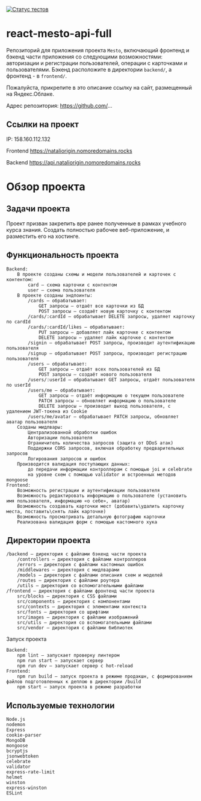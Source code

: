 [![Статус тестов](../../actions/workflows/tests.yml/badge.svg)](../../actions/workflows/tests.yml)

# react-mesto-api-full
Репозиторий для приложения проекта `Mesto`, включающий фронтенд и бэкенд части приложения со следующими возможностями: авторизации и регистрации пользователей, операции с карточками и пользователями. Бэкенд расположите в директории `backend/`, а фронтенд - в `frontend/`. 
  
Пожалуйста, прикрепите в это описание ссылку на сайт, размещенный на Яндекс.Облаке.

Адрес репозитория: https://github.com/...

## Ссылки на проект

IP: 158.160.112.132

Frontend https://nataliorigin.nomoredomains.rocks

Backend https://api.nataliorigin.nomoredomains.rocks

# Обзор проекта
## Задачи проекта

Проект призван закрепить вре ранее полученные в рамках учебного курса знания. Создать полностью рабочее веб-приложение, и разместить его на хостинге.
## Функциональность проекта

    Backend:
        В проекте созданы схемы и модели пользователей и карточек с контентом:
            card — схема карточки с контентом
            user — схема пользователя
        В проекте созданы эндпоинты:
            /cards — обрабатывает:
                GET запросы — отдаёт все карточки из БД
                POST запросы — создаёт новую карточку с контентом
            /cards/:cardId — обрабатывает DELETE запросы, удаляет карточку по cardId
            /cards/:cardId/likes — обрабатывает:
                PUT запросы — добавляет лайк карточке с контентом
                DELETE запросы — удаляет лайк карточке с контентом
            /signin — обрабатывает POST запросы, производит аутентификацию пользователя
            /signup — обрабатывает POST запросы, производит регистрацию пользователя
            /users — обрабатывает:
                GET запросы — отдаёт всех пользователей из БД
                POST запросы — создаёт нового пользователя
            /users/:userId — обрабатывает GET запросы, отдаёт пользователя по userId
            /users/me — обрабатывает:
                GET запросы — отдаёт информацию о текущем пользователе
                PATCH запросы — обновляет информацию о пользователе
                DELETE запросы — производит выход пользователя, с удалением JWT-токена из Cookie
            /users/me/avatar — обрабатывает PATCH запросы, обновляет аватар пользователя
        Созданы мидлвары:
            Централизованной обработки ошибок
            Авторизации пользователя
            Ограничитель количества запросов (защита от DDoS атак)
            Поддержки CORS запросов, включая обработку предварительных запросов
            Логирования запросов и ошибок
        Производится валидация поступающих данных:
            до передачи информации контроллерам с помощью joi и celebrate
            на уровне схем с помощью validator и встроенных методов mongoose
    Frontend:
        Возможность регистрации и аутентификации пользователя
        Возможность редактировать информацию о пользователе (установить имя пользователя, информацию «о себе», аватар)
        Возможность создавать карточки мест (добавить\удалить карточку места, поставить\снять лайк карточке)
        Возможность просматривать детальную фотографию карточки
        Реализована валидация форм с помощью кастомного хука

## Директории проекта

    /backend — директория с файлами бэкенд части проекта
        /controllers — директория с файлами контроллеров
        /errors — директория с файлами кастомных ошибок
        /middlewares — директория с мидлварами
        /models — директория с файлами описания схем и моделей
        /routes — директория с файлами роутера
        /utils — директория со вспомогательными файлами
    /frontend — директория с файлами фронтенд части проекта
        src/blocks — директория с CSS файлами
        src/components — директория с компонентами
        src/contexts — директория с элементами контекста
        src/fonts — директория со шрифтами
        src/images — директория с файлами изображений
        src/utils — директория со вспомогательными файлами
        src/vendor — директория с файлами библиотек

Запуск проекта

    Backend:
        npm lint — запускает проверку линтером
        npm run start — запускает сервер
        npm run dev — запускает сервер с hot-reload
    Frontend:
        npm run build — запуск проекта в режиме продакшн, с формированием файлов подготовленных к деплою в директории /build
        npm start — запуск проекта в режиме разработки

## Используемые технологии

    Node.js
    nodemon
    Express
    cookie-parser
    MongoDB
    mongoose
    bcryptjs
    jsonwebtoken
    celebrate
    validator
    express-rate-limit
    helmet
    winston
    express-winston
    ESLint
